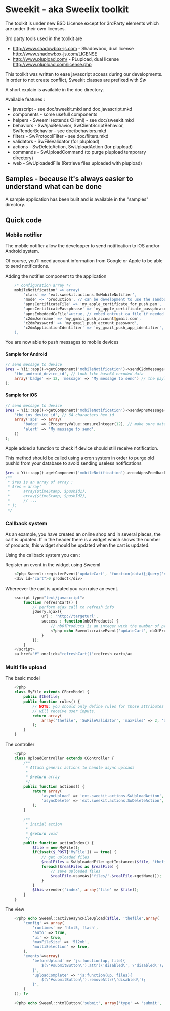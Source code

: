 # Sweekit - aka Sweelix toolkit

The toolkit is under new BSD License except for 3rdParty elements which are under their own
licenses.

3rd party tools used in the toolkit are 

* http://www.shadowbox-js.com - Shadowbox, dual license http://www.shadowbox-js.com/LICENSE
* http://www.plupload.com/ - PLupload, dual license http://www.plupload.com/license.php


This toolkit was written to ease javascript access during our developments.
In order to not create conflict, Sweekit classes are prefixed with _Sw_

A short explain is available in the doc directory.

Available features :

* javascript - see doc/sweekit.mkd and doc.javascript.mkd
* components - some usefull components
* helpers - Sweeml (extends CHtml) - see doc/sweekit.mkd
* behaviors - SwAjaxBehavior, SwClientScriptBehavior, SwRenderBehavior - see doc/behaviors.mkd
* filters - SwProtocolFilter - see doc/filters.mkd
* validators - SwFileValidator (for plupload)
* actions - SwDeleteAction, SwUploadAction (for plupload)
* commands - SwUploadCommand (to purge plupload temporary directory)
* web - SwUploadedFile (Retrieve files uploaded with plupload)

## Samples - because it's always easier to understand what can be done

A sample application has been built and is available in the "samples" directory.

## Quick code

### Mobile notifier

The mobile notifier allow the developper to send notification to iOS and/or
Android system.

Of course, you'll need account information from Google or Apple to be able
to send notifications.

Adding the notifier component to the application

````php
	/* configuration array */
	mobileNotification' => array(
		'class' => 'ext.sweekit.actions.SwMobileNotifier',
		'mode' => 'production', // can be development to use the sandbox
		'apnsCertificateFile' => 'my_apple_certificate_for_push.pem',
		'apnsCertificatePassphrase' => 'my_apple_certificate_passphrase', // comment out if there is no passphrase
		'apnsEmbeddedCaFile'=>true, // embed entrust ca file if needed (ssl errors, ...)
		'c2dmUsername' => 'my_gmail_push_account@gmail.com',
		'c2dmPassword' => 'my_gmail_push_account_password',
		'c2dmApplicationIdentifier' => 'my_gmail_push_app_identifier',
	),
````

You are now able to push messages to mobile devices

#### Sample for Android

````php
// send message to device
$res = Yii::app()->getComponent('mobileNotification')->sendC2dmMessage(
	'the_android_device_id', // look like base64 encoded data
	array('badge' => 12, 'message' => 'My message to send') // the payload to send to the device
);
````

#### Sample for iOS

````php
// send message to device
$res = Yii::app()->getComponent('mobileNotification')->sendApnsMessage(
	'the_ios_device_id', // 64 characters hex id
	array('aps' => array(
		'badge' => CPropertyValue::ensureInteger(12), // make sure data is an integer
		'alert' => 'My message to send',
	))
);
````

Apple added a function to check if device should still receive notification.

This method should be called using a cron system in order to purge old pushId from
your database to avoid sending useless notifications

````php
$res = Yii::app()->getComponent('mobileNotification')->readApnsFeedback();
/**
 * $res is an array of array : 
 * $res = array(
 *		array($timeStamp, $pushId1),
 *		array($timeStamp, $pushId2),
 *		// ...
 * );
 */
````



### Callback system

As an example, you have created an online shop and in several places, the cart is updated.
If in the header there is a widget which shows the number of products, this widget 
should be updated when the cart is updated.

Using the callback system you can : 

Register an event in the widget using Sweeml

````php
    <?php Sweeml::registerEvent('updateCart', "function(data){jQuery('#cart.nb').html(data+' products');}"); ?>
    <div id="cart">0 product</div>
````

Whereever the cart is updated you can raise an event.

````php
    <script type="text/javascript">
        function refreshCart() {
            // perform ajax call to refresh info
            jQuery.ajax({
                url : 'http://targeturl',
                success : function(nbOfProducts) {
                    // nbOfProducts is an integer with the number of products in cart
                    <?php echo Sweeml::raiseEvent('updateCart', nbOfProducts); ?>
                }
            });
        }
    </script>
    <a href="#" onclick="refreshCart()">refresh cart</a>
````

### Multi file upload

The basic model 

````php
    <?php 
    class MyFile extends CFormModel {
        public $thefile;
        public function rules() {
            // NOTE: you should only define rules for those attributes that
            // will receive user inputs.
            return array(
                array('thefile', 'SwFileValidator', 'maxFiles' => 2, 'allowEmpty' => true),
            );
        }
    }
````

The controller

````php
    <?php 
    class UploadController extends CController {
        /**
         * Attach generic actions to handle async uploads
         *
         * @return array
         */
        public function actions() {
            return array(
                'asyncUpload' => 'ext.sweekit.actions.SwUploadAction',
                'asyncDelete' => 'ext.sweekit.actions.SwDeleteAction',
            );
        }
     
        /**
         * initial action
         *
         * @return void
         */
        public function actionIndex() {
            $file = new MyFile();
            if(isset($_POST['MyFile']) == true) {
                // get uploaded files
                $realFiles = SwUploadedFile::getInstances($file, 'thefile');
                foreach($realFiles as $realFile) {
                    // save uploaded files
                    $realFile->saveAs('files/'.$realFile->getName());
                }
            }
            $this->render('index', array('file' => $file));
        }
    }
````

The view

````php
    <?php echo Sweeml::activeAsyncFileUpload($file, 'thefile',array(
        'config' => array(
            'runtimes' => 'html5, flash',
            'auto' => true,
            'ui' => true,
            'maxFileSize' => '512mb',
            'multiSelection' => true,
        ),
        'events'=>array(
            'beforeUpload' => 'js:function(up, file){ 
                $(\'#submitButton\').attr(\'disabled\', \'disabled\'); 
            }',
            'uploadComplete' => 'js:function(up, files){
                $(\'#submitButton\').removeAttr(\'disabled\'); 
            }',
        )
    )); ?>
    
    <?php echo Sweeml::htmlButton('submit', array('type' => 'submit', 'id' => 'submitButton')); ?>
````


